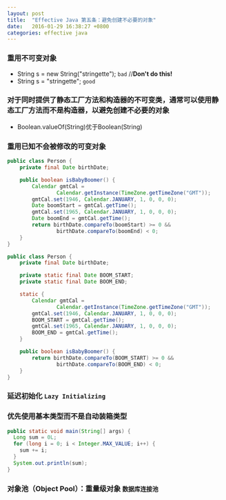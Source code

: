```yaml
---
layout: post
title:  "Effective Java 第五条：避免创建不必要的对象"
date:   2016-01-29 16:38:27 +0800
categories: effective java
---
```

### 重用不可变对象
* String s = new String("stringette"); `bad`  //**Don't do this!**
* String s = "stringette"; `good`

### 对于同时提供了静态工厂方法和构造器的不可变类，通常可以使用静态工厂方法而不是构造器，以避免创建不必要的对象
* Boolean.valueOf(String)优于Boolean(String)

### 重用已知不会被修改的可变对象

```java
public class Person {
    private final Date birthDate;

    public boolean isBabyBoomer() {
        Calendar gmtCal =
                Calendar.getInstance(TimeZone.getTimeZone("GMT"));
        gmtCal.set(1946, Calendar.JANUARY, 1, 0, 0, 0);
        Date boomStart = gmtCal.getTime();
        gmtCal.set(1965, Calendar.JANUARY, 1, 0, 0, 0);
        Date boomEnd = gmtCal.getTime();
        return birthDate.compareTo(boomStart) >= 0 &&
                birthDate.compareTo(boomEnd) < 0;
    }
}
```

```java
public class Person {
    private final Date birthDate;

    private static final Date BOOM_START;
    private static final Date BOOM_END;

    static {
        Calendar gmtCal =
                Calendar.getInstance(TimeZone.getTimeZone("GMT"));
        gmtCal.set(1946, Calendar.JANUARY, 1, 0, 0, 0);
        BOOM_START = gmtCal.getTime();
        gmtCal.set(1965, Calendar.JANUARY, 1, 0, 0, 0);
        BOOM_END = gmtCal.getTime();
    }

    public boolean isBabyBoomer() {
        return birthDate.compareTo(BOOM_START) >= 0 &&
                birthDate.compareTo(BOOM_END) < 0;
    }
}
```

### 延迟初始化 `Lazy Initializing`

### 优先使用基本类型而不是自动装箱类型

```java
public static void main(String[] args) {
  Long sum = 0L;
  for (long i = 0; i < Integer.MAX_VALUE; i++) {
    sum += i;
  }
  System.out.println(sum);
}
```

### 对象池（Object Pool）：重量级对象 `数据库连接池`

